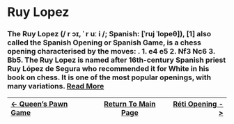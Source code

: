 # Ruy Lopez

### The Ruy Lopez (/ r ɔɪ, ˈ r uː i /; Spanish: [ˈruj ˈlopeθ]), [1] also called the Spanish Opening or Spanish Game, is a chess opening characterised by the moves: . 1. e4 e5 2. Nf3 Nc6 3. Bb5. The Ruy Lopez is named after 16th-century Spanish priest Ruy López de Segura who recommended it for White in his book on chess. It is one of the most popular openings, with many variations.  [Read More](https://en.wikipedia.org/wiki/Ruy_Lopez)

|[<- Queen’s Pawn Game](Queen’sPawnGame.md)|[Return To Main Page](index.md)|[Réti Opening ->](RétiOpening.md)|
|:----|:---:|----:|